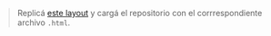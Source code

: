 > Replicá [este layout](https://uidesigndaily.com/posts/sketch-footer-website-day-1014) y cargá el repositorio con el corrrespondiente archivo `.html`.
